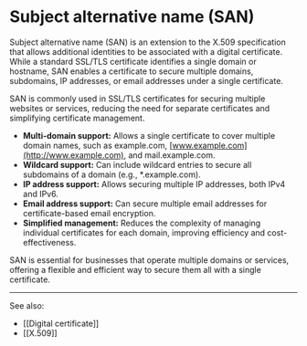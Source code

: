 
# Subject alternative name (SAN)

Subject alternative name (SAN) is an extension to the X.509 specification that allows additional identities to be associated with a digital certificate. While a standard SSL/TLS certificate identifies a single domain or hostname, SAN enables a certificate to secure multiple domains, subdomains, IP addresses, or email addresses under a single certificate.

SAN is commonly used in SSL/TLS certificates for securing multiple websites or services, reducing the need for separate certificates and simplifying certificate management.

- **Multi-domain support:** Allows a single certificate to cover multiple domain names, such as example.com, [www.example.com](http://www.example.com), and mail.example.com.
- **Wildcard support:** Can include wildcard entries to secure all subdomains of a domain (e.g., *.example.com).
- **IP address support:** Allows securing multiple IP addresses, both IPv4 and IPv6.
- **Email address support:** Can secure multiple email addresses for certificate-based email encryption.
- **Simplified management:** Reduces the complexity of managing individual certificates for each domain, improving efficiency and cost-effectiveness.

SAN is essential for businesses that operate multiple domains or services, offering a flexible and efficient way to secure them all with a single certificate.

---

See also:

- [[Digital certificate]]
- [[X.509]]